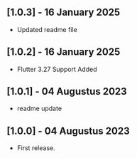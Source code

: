 ## [1.0.3] - 16 January 2025

- Updated readme file

## [1.0.2] - 16 January 2025

- Flutter 3.27 Support Added

## [1.0.1] - 04 Augustus 2023

- readme update

## [1.0.0] - 04 Augustus 2023

- First release.
